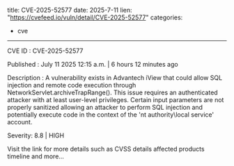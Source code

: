  
title: CVE-2025-52577
date: 2025-7-11
lien: "https://cvefeed.io/vuln/detail/CVE-2025-52577"
categories:
  - cve
---

CVE ID : CVE-2025-52577

Published :  July 11
2025
12:15 a.m. | 6 hours
12 minutes ago

Description : A vulnerability exists in Advantech iView that could allow SQL injection
 and remote code execution through NetworkServlet.archiveTrapRange(). 
This issue requires an authenticated attacker with at least user-level 
privileges. Certain input parameters are not properly sanitized
allowing an attacker to perform SQL injection and potentially execute 
code in the context of the 'nt authority\local service' account.

Severity: 8.8 | HIGH

Visit the link for more details
such as CVSS details
affected products
timeline
and more...
